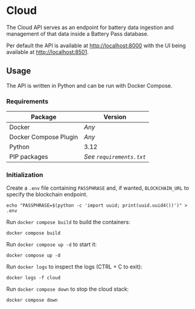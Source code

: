 # Cloud

The Cloud API serves as an endpoint for battery data ingestion 
and management of that data inside a Battery Pass database.

Per default the API is available at [http://localhost:8000](http://localhost:8000)
with the UI being available at [http://localhost:8501](http://localhost:8501).

## Usage

The API is written in Python and can be run with Docker Compose.

### Requirements

| Package               | Version                  |
|-----------------------|--------------------------|
| Docker                | *Any*                    |
| Docker Compose Plugin | *Any*                    |
| Python                | 3.12                     |
| PIP packages          | *See `requirements.txt`* |

### Initialization

Create a `.env` file containing `PASSPHRASE` and, if wanted, `BLOCKCHAIN_URL` to specify the blockchain endpoint.

```shell
echo "PASSPHRASE=$(python -c 'import uuid; print(uuid.uuid4())')" > .env
```

Run `docker compose build` to build the containers:

```shell
docker compose build
```

Run `docker compose up -d` to start it:

```shell
docker compose up -d
```

Run `docker logs` to inspect the logs (CTRL + C to exit):

```shell
docker logs -f cloud
```

Run `docker compose down` to stop the cloud stack:
```shell
docker compose down
```